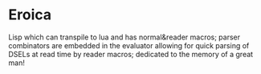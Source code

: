 # Eroica

Lisp which can transpile to lua and has normal&reader macros; parser combinators are embedded in the evaluator allowing for quick parsing of DSELs at read time by reader macros; dedicated to the memory of a great man!
